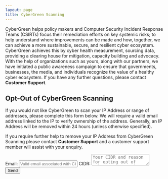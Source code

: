 ```yaml
---
layout: page
title: CyberGreen Scanning
---
```


CyberGreen helps policy makers and Computer Security Incident Response Teams (CSIRTs) focus their remediation efforts on key systemic risks; to help understand where improvements can be made and how, together, we can achieve a more sustainable, secure, and resilient cyber ecosystem. CyberGreen achieves this by cyber health measurement, sourcing data, providing a clearing house for mitigation, capacity building and advocacy. With the help of organizations such as yours, along with our partners, we have initiated a public awareness campaign to ensure that governments, businesses, the media, and individuals recognize the value of a healthy cyber ecosystem. If you have any further questions, please contact
<a href="https://cybergreen.freshdesk.com" style="text-decoration:none"> <strong>Customer Support</strong></a>.

<h2>Opt-Out of CyberGreen Scanning</h2>
If you would not like CyberGreen to scan your IP Address or range of addresses, please complete this form below. We will require a valid email address linked to the IP to verify ownership of the address. Generally, an IP Address will be removed within 24 hours (unless otherwise specified).

If you require further help to remove your IP Address from CyberGreen Scanning please contact <a href="https://cybergreen.freshdesk.com" style="text-decoration:none"> <strong>Customer Support</strong></a> and a customer support member will assist with your enquiry.
<br>

<div>
<form method="POST" action="https://formspree.io/support@cybergreen.freshdesk.com">
  <label class="label" for="email"><span class="label-content">Email:</span></label>
  <input type="email" name="email" placeholder="Valid email associated with CIDR">
  <label class="label" for="message"><span class="label-content">CIDR:</span></label>
  <textarea name="message" placeholder="Your CIDR and reason for opting out of CyberGreen Scanning"></textarea>
  <button type="submit">Send</button>
</form>
</div>
